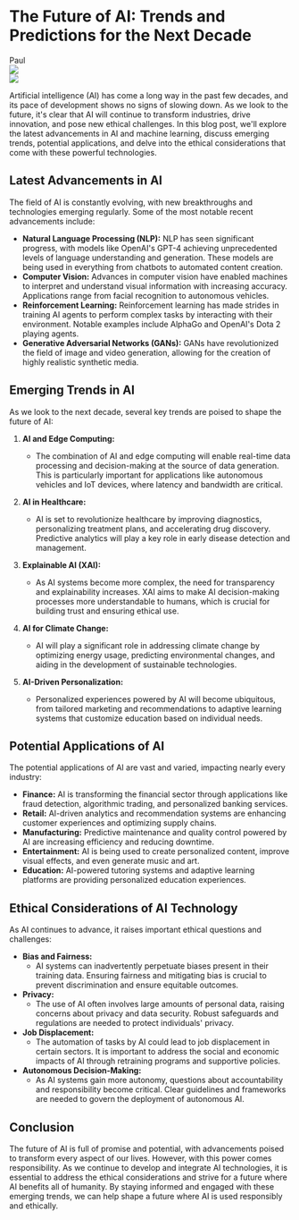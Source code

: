 # The Future of AI: Trends and Predictions for the Next Decade

<div class="writerName"> 
Paul
</div>

<div class="writerImage"> 
<img src="http://192.168.56.1:3000/images/IMG_20240531_175249_549~2.jpg">
</div>

<div class="BlogThumbnail"> 
<img src="http://192.168.56.1:3000/images/IMG_20240531_175249_549~2.jpg">
</div>


Artificial intelligence (AI) has come a long way in the past few decades, and its pace of development shows no signs of slowing down. As we look to the future, it's clear that AI will continue to transform industries, drive innovation, and pose new ethical challenges. In this blog post, we'll explore the latest advancements in AI and machine learning, discuss emerging trends, potential applications, and delve into the ethical considerations that come with these powerful technologies.

## Latest Advancements in AI

The field of AI is constantly evolving, with new breakthroughs and technologies emerging regularly. Some of the most notable recent advancements include:

- **Natural Language Processing (NLP):** NLP has seen significant progress, with models like OpenAI's GPT-4 achieving unprecedented levels of language understanding and generation. These models are being used in everything from chatbots to automated content creation.
- **Computer Vision:** Advances in computer vision have enabled machines to interpret and understand visual information with increasing accuracy. Applications range from facial recognition to autonomous vehicles.
- **Reinforcement Learning:** Reinforcement learning has made strides in training AI agents to perform complex tasks by interacting with their environment. Notable examples include AlphaGo and OpenAI's Dota 2 playing agents.
- **Generative Adversarial Networks (GANs):** GANs have revolutionized the field of image and video generation, allowing for the creation of highly realistic synthetic media.

## Emerging Trends in AI

As we look to the next decade, several key trends are poised to shape the future of AI:

1. **AI and Edge Computing:**
   - The combination of AI and edge computing will enable real-time data processing and decision-making at the source of data generation. This is particularly important for applications like autonomous vehicles and IoT devices, where latency and bandwidth are critical.

2. **AI in Healthcare:**
   - AI is set to revolutionize healthcare by improving diagnostics, personalizing treatment plans, and accelerating drug discovery. Predictive analytics will play a key role in early disease detection and management.

3. **Explainable AI (XAI):**
   - As AI systems become more complex, the need for transparency and explainability increases. XAI aims to make AI decision-making processes more understandable to humans, which is crucial for building trust and ensuring ethical use.

4. **AI for Climate Change:**
   - AI will play a significant role in addressing climate change by optimizing energy usage, predicting environmental changes, and aiding in the development of sustainable technologies.

5. **AI-Driven Personalization:**
   - Personalized experiences powered by AI will become ubiquitous, from tailored marketing and recommendations to adaptive learning systems that customize education based on individual needs.

## Potential Applications of AI

The potential applications of AI are vast and varied, impacting nearly every industry:

- **Finance:** AI is transforming the financial sector through applications like fraud detection, algorithmic trading, and personalized banking services.
- **Retail:** AI-driven analytics and recommendation systems are enhancing customer experiences and optimizing supply chains.
- **Manufacturing:** Predictive maintenance and quality control powered by AI are increasing efficiency and reducing downtime.
- **Entertainment:** AI is being used to create personalized content, improve visual effects, and even generate music and art.
- **Education:** AI-powered tutoring systems and adaptive learning platforms are providing personalized education experiences.

## Ethical Considerations of AI Technology

As AI continues to advance, it raises important ethical questions and challenges:

- **Bias and Fairness:**
   - AI systems can inadvertently perpetuate biases present in their training data. Ensuring fairness and mitigating bias is crucial to prevent discrimination and ensure equitable outcomes.
- **Privacy:**
   - The use of AI often involves large amounts of personal data, raising concerns about privacy and data security. Robust safeguards and regulations are needed to protect individuals' privacy.
- **Job Displacement:**
   - The automation of tasks by AI could lead to job displacement in certain sectors. It is important to address the social and economic impacts of AI through retraining programs and supportive policies.
- **Autonomous Decision-Making:**
   - As AI systems gain more autonomy, questions about accountability and responsibility become critical. Clear guidelines and frameworks are needed to govern the deployment of autonomous AI.

## Conclusion

The future of AI is full of promise and potential, with advancements poised to transform every aspect of our lives. However, with this power comes responsibility. As we continue to develop and integrate AI technologies, it is essential to address the ethical considerations and strive for a future where AI benefits all of humanity. By staying informed and engaged with these emerging trends, we can help shape a future where AI is used responsibly and ethically.
